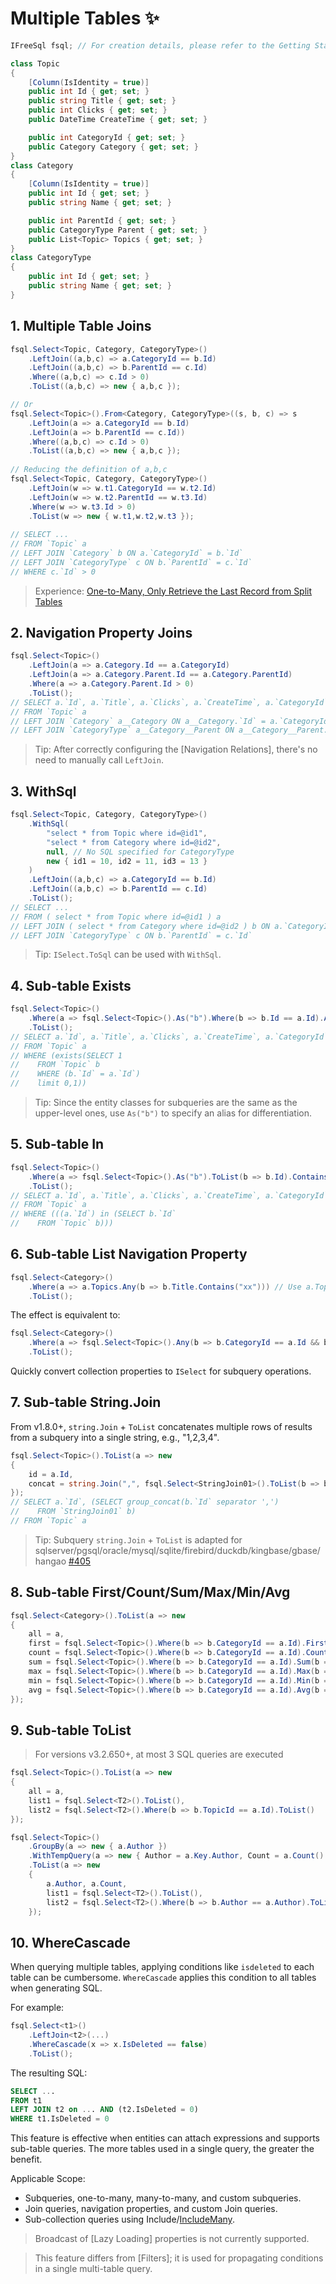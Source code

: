 # Multiple Tables ✨

```csharp
IFreeSql fsql; // For creation details, please refer to the Getting Started document

class Topic 
{
    [Column(IsIdentity = true)]
    public int Id { get; set; }
    public string Title { get; set; }
    public int Clicks { get; set; }
    public DateTime CreateTime { get; set; }

    public int CategoryId { get; set; }
    public Category Category { get; set; }
}
class Category 
{
    [Column(IsIdentity = true)]
    public int Id { get; set; }
    public string Name { get; set; }

    public int ParentId { get; set; }
    public CategoryType Parent { get; set; }
    public List<Topic> Topics { get; set; }
}
class CategoryType
{
    public int Id { get; set; }
    public string Name { get; set; }
}
```

## 1. Multiple Table Joins

```csharp
fsql.Select<Topic, Category, CategoryType>()
    .LeftJoin((a,b,c) => a.CategoryId == b.Id)
    .LeftJoin((a,b,c) => b.ParentId == c.Id)
    .Where((a,b,c) => c.Id > 0)
    .ToList((a,b,c) => new { a,b,c });

// Or
fsql.Select<Topic>().From<Category, CategoryType>((s, b, c) => s
    .LeftJoin(a => a.CategoryId == b.Id)
    .LeftJoin(a => b.ParentId == c.Id))
    .Where((a,b,c) => c.Id > 0)
    .ToList((a,b,c) => new { a,b,c });
  
// Reducing the definition of a,b,c
fsql.Select<Topic, Category, CategoryType>()
    .LeftJoin(w => w.t1.CategoryId == w.t2.Id)
    .LeftJoin(w => w.t2.ParentId == w.t3.Id)
    .Where(w => w.t3.Id > 0)
    .ToList(w => new { w.t1,w.t2,w.t3 });
  
// SELECT ...
// FROM `Topic` a
// LEFT JOIN `Category` b ON a.`CategoryId` = b.`Id`
// LEFT JOIN `CategoryType` c ON b.`ParentId` = c.`Id`
// WHERE c.`Id` > 0
```

> Experience: [One-to-Many, Only Retrieve the Last Record from Split Tables](https://github.com/dotnetcore/FreeSql/issues/430)

## 2. Navigation Property Joins

```csharp
fsql.Select<Topic>()
    .LeftJoin(a => a.Category.Id == a.CategoryId)
    .LeftJoin(a => a.Category.Parent.Id == a.Category.ParentId)
    .Where(a => a.Category.Parent.Id > 0)
    .ToList();
// SELECT a.`Id`, a.`Title`, a.`Clicks`, a.`CreateTime`, a.`CategoryId`, a__Category.`Id` as6, a__Category.`Name`, a__Category.`ParentId`
// FROM `Topic` a
// LEFT JOIN `Category` a__Category ON a__Category.`Id` = a.`CategoryId`
// LEFT JOIN `CategoryType` a__Category__Parent ON a__Category__Parent.`Id` = a__Category.`ParentId`
```

> Tip: After correctly configuring the [Navigation Relations], there's no need to manually call `LeftJoin`.

## 3. WithSql

```csharp
fsql.Select<Topic, Category, CategoryType>()
    .WithSql(
        "select * from Topic where id=@id1",
        "select * from Category where id=@id2",
        null, // No SQL specified for CategoryType
        new { id1 = 10, id2 = 11, id3 = 13 }
    )
    .LeftJoin((a,b,c) => a.CategoryId == b.Id)
    .LeftJoin((a,b,c) => b.ParentId == c.Id)
    .ToList();
// SELECT ...
// FROM ( select * from Topic where id=@id1 ) a
// LEFT JOIN ( select * from Category where id=@id2 ) b ON a.`CategoryId` = b.`Id`
// LEFT JOIN `CategoryType` c ON b.`ParentId` = c.`Id`
```

> Tip: `ISelect.ToSql` can be used with `WithSql`.

## 4. Sub-table Exists

```csharp
fsql.Select<Topic>()
    .Where(a => fsql.Select<Topic>().As("b").Where(b => b.Id == a.Id).Any())
    .ToList();
// SELECT a.`Id`, a.`Title`, a.`Clicks`, a.`CreateTime`, a.`CategoryId`
// FROM `Topic` a
// WHERE (exists(SELECT 1
//    FROM `Topic` b
//    WHERE (b.`Id` = a.`Id`)
//    limit 0,1))
```

> Tip: Since the entity classes for subqueries are the same as the upper-level ones, use `As("b")` to specify an alias for differentiation.

## 5. Sub-table In

```csharp
fsql.Select<Topic>()
    .Where(a => fsql.Select<Topic>().As("b").ToList(b => b.Id).Contains(a.Id))
    .ToList();
// SELECT a.`Id`, a.`Title`, a.`Clicks`, a.`CreateTime`, a.`CategoryId`
// FROM `Topic` a
// WHERE (((a.`Id`) in (SELECT b.`Id`
//    FROM `Topic` b)))
```

## 6. Sub-table List Navigation Property

```csharp
fsql.Select<Category>()
    .Where(a => a.Topics.Any(b => b.Title.Contains("xx"))) // Use a.Topics.AsSelect() for versions below v3.2.600
    .ToList();
```

The effect is equivalent to:

```csharp
fsql.Select<Category>()
    .Where(a => fsql.Select<Topic>().Any(b => b.CategoryId == a.Id && b.Title.Contains("xx")))
    .ToList();
```

Quickly convert collection properties to `ISelect` for subquery operations.

## 7. Sub-table String.Join

From v1.8.0+, `string.Join` + `ToList` concatenates multiple rows of results from a subquery into a single string, e.g., "1,2,3,4".

```csharp
fsql.Select<Topic>().ToList(a => new
{
    id = a.Id,
    concat = string.Join(",", fsql.Select<StringJoin01>().ToList(b => b.Id))
});
// SELECT a.`Id`, (SELECT group_concat(b.`Id` separator ',') 
//    FROM `StringJoin01` b) 
// FROM `Topic` a
```

> Tip: Subquery `string.Join` + `ToList` is adapted for sqlserver/pgsql/oracle/mysql/sqlite/firebird/duckdb/kingbase/gbase/hangao [#405](https://github.com/dotnetcore/FreeSql/issues/405)

## 8. Sub-table First/Count/Sum/Max/Min/Avg

```csharp
fsql.Select<Category>().ToList(a => new 
{
    all = a,
    first = fsql.Select<Topic>().Where(b => b.CategoryId == a.Id).First(b => b.Id),
    count = fsql.Select<Topic>().Where(b => b.CategoryId == a.Id).Count(),
    sum = fsql.Select<Topic>().Where(b => b.CategoryId == a.Id).Sum(b => b.Clicks),
    max = fsql.Select<Topic>().Where(b => b.CategoryId == a.Id).Max(b => b.Clicks),
    min = fsql.Select<Topic>().Where(b => b.CategoryId == a.Id).Min(b => b.Clicks),
    avg = fsql.Select<Topic>().Where(b => b.CategoryId == a.Id).Avg(b => b.Clicks)
});
```

## 9. Sub-table ToList

> For versions v3.2.650+, at most 3 SQL queries are executed

```csharp
fsql.Select<Topic>().ToList(a => new
{
    all = a,
    list1 = fsql.Select<T2>().ToList(),
    list2 = fsql.Select<T2>().Where(b => b.TopicId == a.Id).ToList()
});

fsql.Select<Topic>()
    .GroupBy(a => new { a.Author })
    .WithTempQuery(a => new { Author = a.Key.Author, Count = a.Count() })
    .ToList(a => new
    {
        a.Author, a.Count,
        list1 = fsql.Select<T2>().ToList(),
        list2 = fsql.Select<T2>().Where(b => b.Author == a.Author).ToList()
    });
```

## 10. WhereCascade

When querying multiple tables, applying conditions like `isdeleted` to each table can be cumbersome. `WhereCascade` applies this condition to all tables when generating SQL.

For example:

```csharp
fsql.Select<t1>()
    .LeftJoin<t2>(...)
    .WhereCascade(x => x.IsDeleted == false)
    .ToList();
```

The resulting SQL:

```sql
SELECT ...
FROM t1
LEFT JOIN t2 on ... AND (t2.IsDeleted = 0) 
WHERE t1.IsDeleted = 0
```

This feature is effective when entities can attach expressions and supports sub-table queries. The more tables used in a single query, the greater the benefit.

Applicable Scope:

- Subqueries, one-to-many, many-to-many, and custom subqueries.
- Join queries, navigation properties, and custom Join queries.
- Sub-collection queries using Include/[IncludeMany](select-include.md).

> Broadcast of [Lazy Loading] properties is not currently supported.

> This feature differs from [Filters]; it is used for propagating conditions in a single multi-table query.